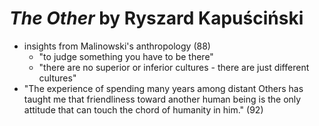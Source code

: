 
# *The Other* by Ryszard Kapuściński

* insights from Malinowski's anthropology (88)
    * "to judge something you have to be there"
    * "there are no superior or inferior cultures - there are just different cultures"
* "The experience of spending many years among distant Others has taught me that friendliness toward another human being is the only attitude that can touch the chord of humanity in him." (92)

